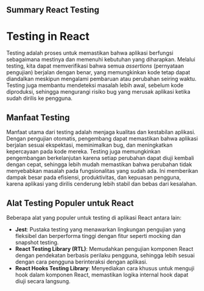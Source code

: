 ## Summary React Testing

# Testing in React

Testing adalah proses untuk memastikan bahwa aplikasi berfungsi sebagaimana mestinya dan memenuhi kebutuhan yang diharapkan. Melalui testing, kita dapat memverifikasi bahwa semua _assertions_ (pernyataan pengujian) berjalan dengan benar, yang memungkinkan kode tetap dapat diandalkan meskipun mengalami pembaruan atau perubahan seiring waktu. Testing juga membantu mendeteksi masalah lebih awal, sebelum kode diproduksi, sehingga mengurangi risiko bug yang merusak aplikasi ketika sudah dirilis ke pengguna.

## Manfaat Testing

Manfaat utama dari testing adalah menjaga kualitas dan kestabilan aplikasi. Dengan pengujian otomatis, pengembang dapat memastikan bahwa aplikasi berjalan sesuai ekspektasi, meminimalkan bug, dan meningkatkan kepercayaan pada kode mereka. Testing juga memungkinkan pengembangan berkelanjutan karena setiap perubahan dapat diuji kembali dengan cepat, sehingga lebih mudah memastikan bahwa perubahan tidak menyebabkan masalah pada fungsionalitas yang sudah ada. Ini memberikan dampak besar pada efisiensi, produktivitas, dan kepuasan pengguna, karena aplikasi yang dirilis cenderung lebih stabil dan bebas dari kesalahan.

## Alat Testing Populer untuk React

Beberapa alat yang populer untuk testing di aplikasi React antara lain:

- **Jest**: Pustaka testing yang menawarkan lingkungan pengujian yang fleksibel dan berperforma tinggi dengan fitur seperti mocking dan snapshot testing.
- **React Testing Library (RTL)**: Memudahkan pengujian komponen React dengan pendekatan berbasis perilaku pengguna, sehingga lebih sesuai dengan cara pengguna berinteraksi dengan aplikasi.
- **React Hooks Testing Library**: Menyediakan cara khusus untuk menguji hook dalam komponen React, memastikan logika internal hook dapat diuji secara langsung.
